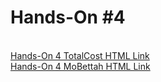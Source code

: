 <h1>Hands-On #4</h1>
 <br>
<a href="https://nighthawk-real.github.io/cis-2013-programs/hands-on-4/total-cost.html">Hands-On 4 TotalCost HTML Link</a>
<br>
<a href="https://nighthawk-real.github.io/cis-2013-programs/hands-on-4/mobettahv2.html">Hands-On 4 MoBettah HTML Link</a>
